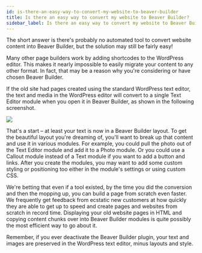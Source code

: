 ```yaml
---
id: is-there-an-easy-way-to-convert-my-website-to-beaver-builder
title: Is there an easy way to convert my website to Beaver Builder?
sidebar_label: Is there an easy way to convert my website to Beaver Builder?
---
```


The short answer is there's probably no automated tool to convert website
content into Beaver Builder, but the solution may still be fairly easy!

Many other page builders work by adding shortcodes to the WordPress editor. This makes it nearly impossible
to easily migrate your content to any other format. In fact, that may be a
reason why you're considering or have chosen Beaver Builder.

If the old site had pages created using the standard WordPress text editor,
the text and media in the WordPress editor will convert to a single Text
Editor module when you open it in Beaver Builder, as shown in the following
screenshot.

![](/img/faq--easy-convert-to-beaver-builder.png)

That's a start – at least your text is now in a Beaver Builder layout. To get
the beautiful layout you're dreaming of, you'll want to break up that content
and use it in various modules. For example, you could pull the photo out of
the Text Editor module and add it to a Photo module. Or you could use a
Callout module instead of a Text module if you want to add a button and links.
After you create the modules, you may want to add some custom styling or
positioning too either in the module's settings or using custom CSS.

We're betting that even if a tool existed, by the time you did the conversion
and then the mopping up, you can build a page from scratch even faster. We
frequently get feedback from ecstatic new customers at how quickly they are
able to get up to speed and create pages and websites from scratch in record
time. Displaying your old website pages in HTML and copying content chunks
over into Beaver Builder modules is quite possibly the most efficient way to
go about it.

Remember, if you ever deactivate the Beaver Builder plugin, your text and
images are preserved in the WordPress text editor, minus layouts and style.

